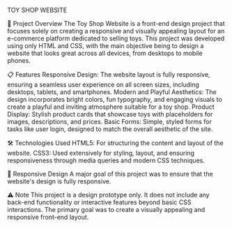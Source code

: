 TOY SHOP WEBSITE

🎨 Project Overview
The Toy Shop Website is a front-end design project that focuses solely on creating a responsive and visually appealing layout for an e-commerce platform dedicated to selling toys. 
This project was developed using only HTML and CSS, with the main objective being to design a website that looks great across all devices, from desktops to mobile phones.

📋 Features
Responsive Design: The website layout is fully responsive, ensuring a seamless user experience on all screen sizes, including desktops, tablets, and smartphones.
Modern and Playful Aesthetics: The design incorporates bright colors, fun typography, and engaging visuals to create a playful and inviting atmosphere suitable for a toy shop.
Product Display: Stylish product cards that showcase toys with placeholders for images, descriptions, and prices.
Basic Forms: Simple, styled forms for tasks like user login, designed to match the overall aesthetic of the site.

🛠️ Technologies Used
HTML5: For structuring the content and layout of the website.
CSS3: Used extensively for styling, layout, and ensuring responsiveness through media queries and modern CSS techniques.

📱 Responsive Design
A major goal of this project was to ensure that the website's design is fully responsive. 

⚠️ Note
This project is a design prototype only. It does not include any back-end functionality or interactive features beyond basic CSS interactions. 
The primary goal was to create a visually appealing and responsive front-end layout.

